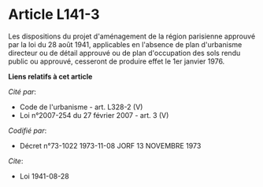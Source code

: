 # Article L141-3

Les dispositions du projet d'aménagement de la région parisienne approuvé par la loi du 28 août 1941, applicables en
l'absence de plan d'urbanisme directeur ou de détail approuvé ou de plan d'occupation des sols rendu public ou approuvé,
cesseront de produire effet le 1er janvier 1976.

**Liens relatifs à cet article**

_Cité par_:

  - Code de l'urbanisme - art. L328-2 (V)
  - Loi n°2007-254 du 27 février 2007 - art. 3 (V)

_Codifié par_:

  - Décret n°73-1022 1973-11-08 JORF 13 NOVEMBRE 1973

_Cite_:

  - Loi   1941-08-28
